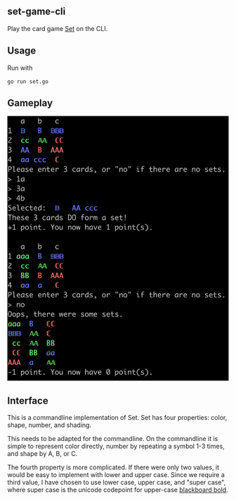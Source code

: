 ## set-game-cli
Play the card game [Set](https://en.wikipedia.org/wiki/Set_(card_game)) on the CLI.

## Usage
Run with
```
go run set.go
```

## Gameplay
![gameplay](set-gameplay.png)

## Interface
This is a commandline implementation of Set. Set has four properties: color, 
shape, number, and shading.

This needs to be adapted for the commandline. On the commandline it is simple to represent
color directly, number by repeating a symbol 1-3 times, and shape by A, B, or C.

The fourth property is more complicated. If there were only two values, it would be easy
to implement with lower and upper case. Since we require a third value, I have chosen to
use lower case, upper case, and "super case", where super case is the unicode codepoint
for upper-case [blackboard bold](https://en.wikipedia.org/wiki/Blackboard_bold).
